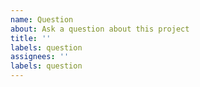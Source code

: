 ```yaml
---
name: Question
about: Ask a question about this project
title: ''
labels: question
assignees: ''
labels: question
---
```



